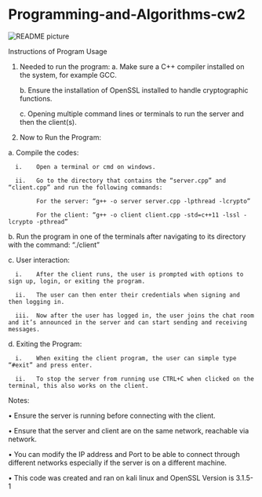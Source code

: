 # Programming-and-Algorithms-cw2


![README picture](https://github.com/Hadary2402/Programming-and-Algorithms-cw2/assets/114479685/c72eaf60-07c5-4d69-a4bc-893482353586)

Instructions of Program Usage

1.	Needed to run the program:
      a.	Make sure a C++ compiler installed on the system, for example GCC.

      b.	Ensure the installation of OpenSSL installed to handle cryptographic functions.

      c.	Opening multiple command lines or terminals to run the server and then the client(s).

3.	Now to Run the Program:
   
   a.	Compile the codes:

      i.	Open a terminal or cmd on windows.

      ii.	Go to the directory that contains the “server.cpp” and “client.cpp” and run the following commands:

            For the server: “g++ -o server server.cpp -lpthread -lcrypto”

            For the client: “g++ -o client client.cpp -std=c++11 -lssl -lcrypto -pthread”

   b.	Run the program in one of the terminals after navigating to its directory with the command: “./client”

   c.	User interaction:

      i.	After the client runs, the user is prompted with options to sign up, login, or exiting the program.

      ii.	The user can then enter their credentials when signing and then logging in.

      iii.	Now after the user has logged in, the user joins the chat room and it’s announced in the server and can start sending and receiving messages.

   d.	Exiting the Program:

      i.	When exiting the client program, the user can simple type “#exit” and press enter.

      ii.	To stop the server from running use CTRL+C when clicked on the terminal, this also works on the client.

Notes:

•	Ensure the server is running before connecting with the client.

•	Ensure that the server and client are on the same network, reachable via network.

•	You can modify the IP address and Port to be able to connect through different networks especially if the server is on a different machine.

•	This code was created and ran on kali linux and OpenSSL Version is 3.1.5-1
